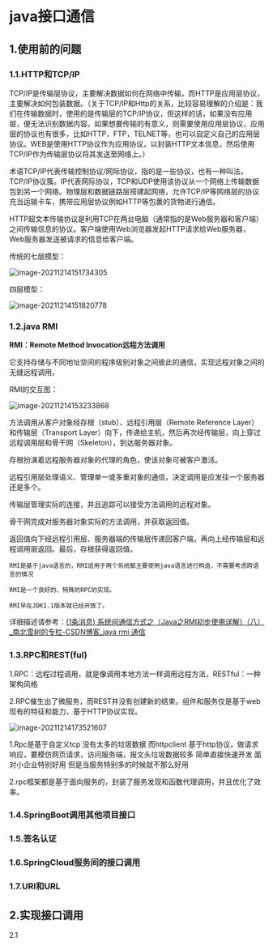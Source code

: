 # java接口通信

## 1.使用前的问题

### 1.1.HTTP和TCP/IP

​
TCP/IP是传输层协议，主要解决数据如何在网络中传输，而HTTP是应用层协议，主要解决如何包装数据。（关于TCP/IP和Http的关系，比较容易理解的介绍是：我们在传输数据时，使用的是传输层的TCP/IP协议，但这样的话，如果没有应用层，便无法识别数据内容。如果想要传输的有意义，则需要使用应用层协议，应用层的协议也有很多，比如HTTP，FTP，TELNET等，也可以自定义自己的应用层协议。WEB是使用HTTP协议作为应用协议，以封装HTTP文本信息，然后使用TCP/IP作为传输层协议将其发送至网络上。）

​
术语TCP/IP代表传输控制协议/网际协议，指的是一些协议，也有一种叫法，TCP/IP协议簇。IP代表网际协议，TCP和UDP使用该协议从一个网络上传输数据包到另一个网络。物理层和数据链路层搭建起网络，允许TCP/IP等网络层的协议充当运输卡车，携带应用层协议例如HTTP等包裹的货物进行通信。

​ HTTP超文本传输协议是利用TCP在两台电脑（通常指的是Web服务器和客户端）之间传输信息的协议。客户端使用Web浏览器发起HTTP请求给Web服务器，Web服务器发送被请求的信息给客户端。

传统的七层模型：

![image-20211214151734305](../../../../../../../../../MyNotes_Gitee/imgs/image-20211214151734305.png)

四层模型：

![image-20211214151820778](../../../../../../../../../MyNotes_Gitee/imgs/image-20211214151820778.png)

### 1.2.java RMI

**RMI：Remote Method Invocation远程方法调用**

它支持存储与不同地址空间的程序级别对象之间彼此的通信，实现远程对象之间的无缝远程调用。

RMI的交互图：

![image-20211214153233868](../../../../../../../../../MyNotes_Gitee/imgs/image-20211214153233868.png)

方法调用从客户对象经存根（stub）、远程引用层（Remote Reference Layer）和传输层（Transport
Layer）向下，传递给主机，然后再次经传输层，向上穿过远程调用层和骨干网（Skeleton），到达服务器对象。

存根扮演着远程服务器对象的代理的角色，使该对象可被客户激活。

远程引用层处理语义、管理单一或多重对象的通信，决定调用是应发往一个服务器还是多个。

传输层管理实际的连接，并且追踪可以接受方法调用的远程对象。

骨干网完成对服务器对象实际的方法调用，并获取返回值。

返回值向下经远程引用层、服务器端的传输层传递回客户端，再向上经传输层和远程调用层返回。最后，存根获得返回值。

`RMI是基于java语言的，RMI适用于两个系统都主要使用java语言进行构造，不需要考虑跨语言的情况`

`RMI是一个良好的、特殊的RPC的实现。`

`RMI早在JDK1.1版本就已经开放了。`

详细描述请参考：[(1条消息) 系统间通信方式之（Java之RMI初步使用详解）（八）_南北雪树的专栏-CSDN博客_java rmi 通信](https://blog.csdn.net/u010963948/article/details/78522986?utm_medium=distribute.pc_relevant.none-task-blog-2~default~baidujs_baidulandingword~default-0.no_search_link&spm=1001.2101.3001.4242.1)

### 1.3.RPC和REST(ful)

1.RPC：远程过程调用，就是像调用本地方法一样调用远程方法，RESTful：一种架构风格

2.RPC催生出了微服务，而REST并没有创建新的结束。组件和服务仅是基于web现有的特征和能力，基于HTTP协议实现。

![image-20211214173521607](../../../../../../../../../MyNotes_Gitee/imgs/image-20211214173521607.png)

1.Rpc是基于自定义tcp 没有太多的垃圾数据 而httpclient 基于http协议，做请求响应，要模仿网页请求，访问服务端，报文头垃圾数据较多
简单直接快速开发 面对小企业特别好用 但是当服务特别多的时候就不那么好用

2.rpc框架都是基于面向服务的，封装了服务发现和函数代理调用，并且优化了效率。

### 1.4.SpringBoot调用其他项目接口

### 1.5.签名认证

### 1.6.SpringCloud服务间的接口调用

### 1.7.URI和URL

## 2.实现接口调用

2.1
